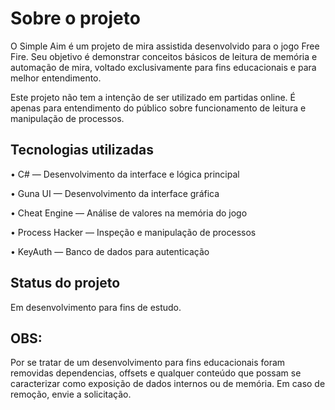 # Sobre o projeto
O Simple Aim é um projeto de mira assistida desenvolvido para o jogo Free Fire. Seu objetivo é demonstrar conceitos básicos de leitura de memória e automação de mira, voltado exclusivamente para fins educacionais e para melhor entendimento.

Este projeto não tem a intenção de ser utilizado em partidas online. É apenas para entendimento do público sobre funcionamento de leitura e manipulação de processos.

## Tecnologias utilizadas
• C# — Desenvolvimento da interface e lógica principal

• Guna UI — Desenvolvimento da interface gráfica

• Cheat Engine  — Análise de valores na memória do jogo

• Process Hacker  — Inspeção e manipulação de processos

• KeyAuth — Banco de dados para autenticação

## Status do projeto
Em desenvolvimento para fins de estudo.

## OBS:

Por se tratar de um desenvolvimento para fins educacionais foram removidas dependencias, offsets e qualquer conteúdo que possam se caracterizar como exposição de dados internos ou de memória. Em caso de remoção, envie a solicitação.
